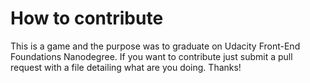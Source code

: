 # How to contribute

This is a game and the purpose was to graduate on Udacity Front-End Foundations Nanodegree. If you want to contribute just submit a pull request with a file detailing what are you doing. Thanks!
